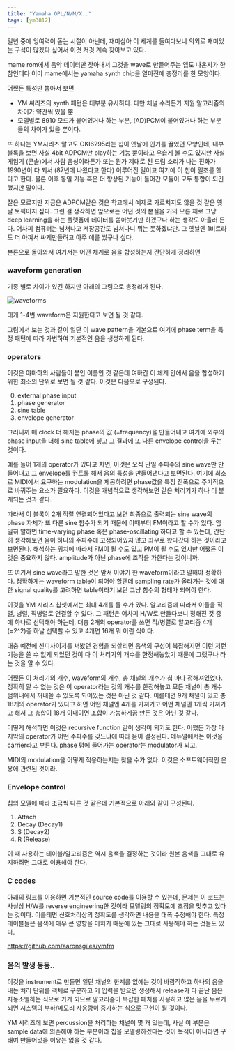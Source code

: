 ```yaml
---
title: "Yamaha OPL/N/M/X.."
tags: [ym3812]
---
```


일년 중에 잉여력이 돋는 시절이 아닌데, 재미삼아 이 세계를 들여다보니 의외로 재미있는 구석이 많겠다 싶어서 이것 저것 계속 찾아보고 있다.

mame rom에서 음악 데이터만 찾아내서 그것을 wave로 만들어주는 앱도 나온지가 한참인데다 이미 mame에서는 yamaha synth chip을 얼마전에 총정리를 한 모양이다.

어쨌든 특성만 뽑아서 보면

- YM 씨리즈의 synth 패턴은 대부분 유사하다. 다만 채널 수라든가 지원 알고리즘의 차이가 약간씩 있을 뿐
- 모델별로 8910 모드가 붙어있거나 하는 부분, (AD)PCM이 붙어있거나 하는 부분들의 차이가 있을 뿐이다.

또 하나는 YM시리즈 말고도 OKI6295라는 칩이 옛날에 인기를 끌었던 모양인데, 내부 블록을 보면 사실 4bit ADPCM만 play하는 기능 뿐이라고 우습게 볼 수도 있지만 사실 게임기 (콘솔)에서 사람 음성이라든가 또는 뭔가 제대로 된 드럼 소리가 나는 진화가 1990년이 다 되서 (87년에 나왔다고 한다) 이루어진 일이고 여기에 이 칩이 일조를 했다고 한다. 물론 이후 동일 기능 혹은 더 향상된 기능이 들어간 모듈이 모두 통합이 되긴 했지만 말이다.

잘은 모르지만 지금은 ADPCM같은 것은 학교에서 예제로 가르치지도 않을 것 같은 옛날 토픽이지 싶다. 그런 걸 생각하면 앞으로는 어떤 것의 본질을 거의 모른 채로 그냥 deep learning을 하는 플랫폼에 데이터를 쏟아붓기만 하겠구나 하는 생각도 아울러 든다. 어차피 컴퓨터는 넘쳐나고 저장공간도 넘쳐나니 뭐는 못하겠냐만. 그 옛날엔 1비트라도 더 아껴서 싸게만들려고 아주 애를 썼구나 싶다.

본론으로 돌아와서 여기서는 어떤 체계로 음을 합성하는지 간단하게 정리하면

### waveform generation

기종 별로 차이가 있긴 하지만 아래의 그림으로 총정리가 된다. 

![waveforms](https://doomwiki.org/w/images/5/52/OPL_waveforms.png)

대개 1-4번 waveform은 지원한다고 보면 될 것 같다.

그림에서 보는 것과 같이 일단 이 wave pattern을 기본으로 여기에 phase term을 특정 패턴에 따라 가변하여 기본적인 음을 생성하게 된다.


### operators

이것은 야마하의 사람들이 붙인 이름인 것 같은데 여하간 이 체계 안에서 음을 합성하기 위한 최소의 단위로 보면 될 것 같다. 이것은 다음으로 구성된다.

0) external phase input
1) phase generator
2) sine table
3) envelope generator

그러니까 매 clock 더 해지는 phase의 값 (=frequency)을 만들어내고 여기에 외부의 phase input을 더해 sine table에 넣고 그 결과에 또 다른 envelope control을 두는 것이다.

예를 들어 1개의 operator가 있다고 치면, 이것은 오직 단일 주파수의 sine wave만 만들어내고 그 envelope를 컨트롤 해서 음의 특성을 만들어낸다고 보면된다. 여기에 최소로 MIDI에서 요구하는 modulation을 제공하려면 phase값을 특정 진폭으로 주기적으로 바꿔주는 요소가 필요하다. 이것을 개념적으로 생각해보면 같은 처리기가 하나 더 붙게되는 것과 같다. 

따라서 이 블록이 2개 직렬 연결되어있다고 보면 최종으로 출력되는 sine wave의 phase 자체가 또 다른 sine 함수가 되기 때문에 이때부터 FM이라고 할 수가 있다. 엄밀히 말하면 time-varying phase 혹은 phase-oscillating 하다고 할 수 있는데, 간단히 생각해보면 음이 하나의 주파수에 고정되어있지 않고 좌우로 왔다갔다 하는 것이라고 보면된다. 해석하는 위치에 따라서 FM이 될 수도 있고 PM이 될 수도 있지만 어쨌든 이것은 중요하지 않다. amplitude가 아닌 phase에 조작을 가한다는 것이니까.

또 여기서 sine wave라고 말한 것은 앞서 이야기 한 waveform이라고 말해야 정확하다. 정확하게는 waveform table이 되어야 할텐데 sampling rate가 올라가는 것에 대한 signal quality를 고려하면 table이라기 보단 그냥 함수의 형태가 되어야 한다.

이것을 YM 시리즈 칩셋에서는 최대 4개를 둘 수가 있다. 알고리즘에 따라서 이들을 직렬, 병렬, 직병렬로 연결할 수 있다. 그 패턴은 어차피 H/W로 만들다보니 정해진 것 중에 하나로 선택해야 하는데, 대충 2개의 operator를 쓰면 직/병렬로 알고리즘 4개 (=2^2)중 하날 선택할 수 있고 4개면 16개 뭐 이런 식이다.

대충 예전에 신디사이저를 써봤던 경험을 되살리면 음색의 구성이 복잡해지면 이런 저런 기능을 쓸 수 없게 되었던 것이 다 이 처리기의 개수를 한정해놓았기 때문에 그랬구나 라는 것을 알 수 있다.

어쨌든 이 처리기의 개수, waveform의 개수, 총 채널의 개수가 칩 마다 정해져있었다. 정확히 알 수 없는 것은 이 operator라는 것의 개수를 한정해놓고 모든 채널이 총 개수 범위내에서 꺼내쓸 수 있도록 되어있는 것은 아닌 것 같다. 이를테면 9개 채널이 있고 총 18개의 operator가 있다고 하면 어떤 채널엔 4개를 가져가고 어떤 채널엔 1개씩 가져가고 해서 그 총합이 18개 이내이면 조합이 가능하게끔 만든 것은 아닌 것 같다.

어떻게 해석하면 이것은 recursive function 같이 생각이 되기도 한다. 어쨌든 가장 마지막의 operator가 어떤 주파수를 갖느냐에 따라 음이 결정된다. 메뉴얼에서는 이것을 carrier라고 부른다. phase 텀에 들어가는 operator는 modulator가 되고.

MIDI의 modulation을 어떻게 적용하는지는 찾을 수가 없다. 이것은 소프트웨어적인 운용에 관련된 것이라.

### Envelope control

칩의 모델에 따라 조금씩 다른 것 같은데 기본적으로 아래와 같이 구성된다.

1) Attach
2) Decay (Decay1)
3) S (Decay2)
4) R (Release)

이 때 사용하는 테이블/알고리즘은 역시 음색을 결정하는 것이라 원본 음색을 그대로 유지하려면 그대로 이용해야 한다. 

### C codes

아래의 링크를 이용하면 기본적인 source code를 이용할 수 있는데, 문제는 이 코드는 사실상 H/W를 reverse engineering한 것이라 모델링의 정확도에 초점을 맞추고 있다는 것이다. 이를테면 신호처리상의 정확도를 생각하면 내용을 대폭 수정해야 한다. 특정 테이블들은 음색에 매우 큰 영향을 미치기 때문에 있는 그대로 사용해야 하는 것들도 있다.

https://github.com/aaronsgiles/ymfm


### 음의 발생 등등..

이것을 instrument로 만들면 일단 채널의 한계를 없에는 것이 바람직하고 하나의 음을 내는 처리 단위를 객체로 구분하고 키 입력을 받으면 생성해서 release가 다 끝난 음은 자동소멸하는 식으로 가게 되므로 알고리즘이 복잡한 패치를 사용하고 많은 음을 누르게 되면 시스템의 부하/메모리 사용량이 증가하는 식으로 구현이 될 것이다. 

YM 시리즈에 보면 percussion을 처리하는 채널이 몇 개 있는데, 사실 이 부분은 sample data에 의존해야 하는 부분이라 칩을 모델링하겠다는 것이 목적이 아니라면 구태여 만들어넣을 이유는 없을 것 같다.